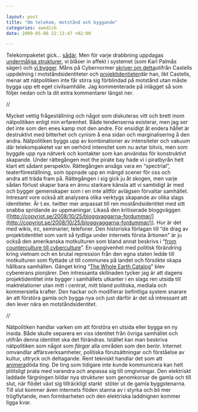 ```yaml
--- 

layout: post
title: "Om telekom, motstånd och byggande" 
categories: swedish 
date: 2009-05-06 22:13:47 +02:00 

---
```


Telekompaketet gick... [sådär](http://newsmill.se/artikel/2009/05/06/bloggarna-star-den-basta-rapporteringen-om-eus-viktigaste-fraga). Men för varje drabbning uppdagas [undermåliga strukturer](www.sr.se/sida/artikel.aspx?programid=3402&artikel=2791412), vi blåser in affekt i systemet (som Karl Palmås säger) och [vi bygger](http://werebuild.eu/). Måns på Cybernormer [skriver om detta](http://cybernormer.se/2009/05/06/telekompaketet-och-natkulturernas-identitet)utifrån Castells uppdelning i motståndsidentiteter och [projektidentieter](http://www.google.co.uk/search?q=projektidentiteter)där han, likt Castells, menar att nätpolitiken inte får stirra sig förblindad på motstånd utan måste bygga upp ett eget civilsamhälle. Jag kommenterade på inlägget så som följer nedan och la dit extra kommentarer längst ner. 

//

Mycket vettig frågeställning och något som diskuteras vitt och brett inom nätpolitiken enligt min erfarenhet. Både tendenserna existerar, men jag ser det inte som den enes kamp mot den andre. För ensidigt åt endera hållet är destruktivt med bitterhet och cynism å ena sidan och marginalisering å den andra. Nätpolitiken byggs upp av kombinationer av intensiteter och vakuum där telekompaketet var en oerhörd intensitet som nu avtar bitvis, men som byggde upp nya nätverk och kontakter som kan användas för konstruktivt skapande. Under rättegången mot the pirate bay hade vi i piratbyrån helt klart ett sådant perspektiv. Rättegången ansågs vara en “spectrial”, teaterföreställning, som öppnade upp en mängd scener för oss och andra att träda fram på. Rättegången i sig gick ju åt skogen, men varje sådan förlust skapar bara en ännu starkare känsla att vi samtidigt är med och bygger gemenskaper som i en inte alltför avlägsen förvaltar samhället. Intresant vore också att analysera olika verktygs skapande av olika slags identiteter. Är t.ex. twitter mer anpassat till ren moståndsidentitet med sitt snabba spridande av uppmaningar. Likaså den kritiserade bloggväggen ([http://copyriot.se/2008/10/25/bloggvaggarna-fordummar/](http://copyriot.se/2008/10/25/bloggvaggarna-fordummar/)). Hur är det med wikis, irc, seminarier, telefoner. Den historiska förlagan till “de drag av projektidentitet som varit så tydliga under internets första årtionen” är ju också den amerikanska motkulturen som bland annat beskrivs i “[from counterculture till cyberculture](http://www.amazon.co.uk/Counterculture-Cyberculture-Stewart-Network-Utopianism/dp/0226817415)”. En uppgivenhet med politisk förändring kring vietnam och en brutal repression från den egna staten ledde till motkulturen som flyttade ut till communes på landet och försökte skapa hållbara samhällen. Gänget kring “[The Whole Earth Catalog](http://en.wikipedia.org/wiki/Whole_Earth_Catalog)” blev cybererans pionjärer. Den intressanta skillnaden tycker jag är att dagens projektidentitet inte bygger i samhällets utkanter i en slags ren utsida till maktrelationer utan mitt i centrat, mitt bland politiska, mediala och kommersiella krafter. Den hackar och modifierar befintliga system snarare än att förstöra gamla och bygga nya och just därför är det så intressant att den lever nära en motståndsidentitet. 

//

Nätpolitiken handlar varken om att förstöra en utsida eller bygga en ny insida. Både skulle separera en viss identitet från övriga samhället och utifrån denna identitet ska det förändras. Istället kan man beskriva nätpolitiken som något som *färgar* alla områden som den berör. Internet omvandlar affärsverksamheter, politiska förutsättningar och förståelse av kultur, uttryck och deltagande. Rent tekniskt handlar det som att [animera](http://www.adaptivepath.com/ideas/essays/archives/000272.php)döda ting. De ting som tidigare inte kunde kommunicera kan helt plötsligt prata med varandra och anpassa sig till omgivningar. Den elektriskt laddade färgningen bildar nya strukturer som genomkorsar de gamla och till slut, när flödet växt sig tillräckligt starkt  stöter ut de gamla byggstenarna. Till slut kommer även internets flöden stanna av i styrka och bli mer trögflytande, men formbarheten och den elektriska laddnignen kommer ligga kvar. 
